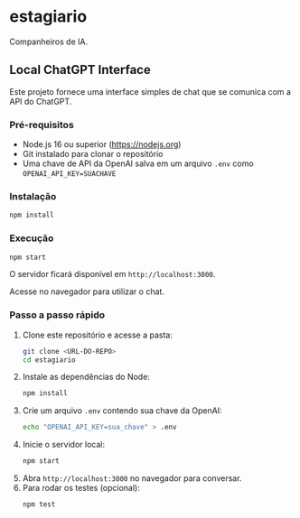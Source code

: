 # estagiario

Companheiros de IA.

## Local ChatGPT Interface

Este projeto fornece uma interface simples de chat que se comunica com a API do ChatGPT.

### Pré-requisitos
- Node.js 16 ou superior (https://nodejs.org)
- Git instalado para clonar o repositório
- Uma chave de API da OpenAI salva em um arquivo `.env` como `OPENAI_API_KEY=SUACHAVE`

### Instalação
```bash
npm install
```

### Execução
```bash
npm start
```
O servidor ficará disponível em `http://localhost:3000`.

Acesse no navegador para utilizar o chat.

### Passo a passo rápido
1. Clone este repositório e acesse a pasta:
   ```bash
   git clone <URL-DO-REPO>
   cd estagiario
   ```
2. Instale as dependências do Node:
   ```bash
   npm install
   ```
3. Crie um arquivo `.env` contendo sua chave da OpenAI:
   ```bash
   echo "OPENAI_API_KEY=sua_chave" > .env
   ```
4. Inicie o servidor local:
   ```bash
   npm start
   ```
5. Abra `http://localhost:3000` no navegador para conversar.
6. Para rodar os testes (opcional):
   ```bash
   npm test
   ```

